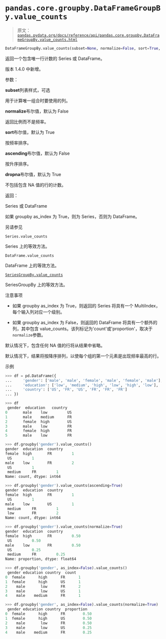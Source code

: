 # `pandas.core.groupby.DataFrameGroupBy.value_counts`

> 原文：[`pandas.pydata.org/docs/reference/api/pandas.core.groupby.DataFrameGroupBy.value_counts.html`](https://pandas.pydata.org/docs/reference/api/pandas.core.groupby.DataFrameGroupBy.value_counts.html)

```py
DataFrameGroupBy.value_counts(subset=None, normalize=False, sort=True, ascending=False, dropna=True)
```

返回一个包含唯一行计数的 Series 或 DataFrame。

版本 1.4.0 中新增。

参数：

**subset**列表样式，可选

用于计算唯一组合时要使用的列。

**normalize**布尔值，默认为 False

返回比例而不是频率。

**sort**布尔值，默认为 True

按频率排序。

**ascending**布尔值，默认为 False

按升序排序。

**dropna**布尔值，默认为 True

不包括包含 NA 值的行的计数。

返回：

Series 或 DataFrame

如果 groupby as_index 为 True，则为 Series，否则为 DataFrame。

另请参见

`Series.value_counts`

Series 上的等效方法。

`DataFrame.value_counts`

DataFrame 上的等效方法。

[`SeriesGroupBy.value_counts`](https://pandas.pydata.org/docs/reference/api/pandas.core.groupby.SeriesGroupBy.value_counts.html#pandas.core.groupby.SeriesGroupBy.value_counts "pandas.core.groupby.SeriesGroupBy.value_counts")

SeriesGroupBy 上的等效方法。

注意事项

+   如果 groupby as_index 为 True，则返回的 Series 将具有一个 MultiIndex，每个输入列对应一个级别。

+   如果 groupby as_index 为 False，则返回的 DataFrame 将具有一个额外的列，其中包含 value_counts。该列标记为'count'或'proportion'，取决于`normalize`参数。

默认情况下，包含任何 NA 值的行将从结果中省略。

默认情况下，结果将按降序排列，以使每个组的第一个元素是出现频率最高的行。

示例

```py
>>> df = pd.DataFrame({
...     'gender': ['male', 'male', 'female', 'male', 'female', 'male'],
...     'education': ['low', 'medium', 'high', 'low', 'high', 'low'],
...     'country': ['US', 'FR', 'US', 'FR', 'FR', 'FR']
... }) 
```

```py
>>> df
 gender  education   country
0       male    low         US
1       male    medium      FR
2       female  high        US
3       male    low         FR
4       female  high        FR
5       male    low         FR 
```

```py
>>> df.groupby('gender').value_counts()
gender  education  country
female  high       FR         1
 US         1
male    low        FR         2
 US         1
 medium     FR         1
Name: count, dtype: int64 
```

```py
>>> df.groupby('gender').value_counts(ascending=True)
gender  education  country
female  high       FR         1
 US         1
male    low        US         1
 medium     FR         1
 low        FR         2
Name: count, dtype: int64 
```

```py
>>> df.groupby('gender').value_counts(normalize=True)
gender  education  country
female  high       FR         0.50
 US         0.50
male    low        FR         0.50
 US         0.25
 medium     FR         0.25
Name: proportion, dtype: float64 
```

```py
>>> df.groupby('gender', as_index=False).value_counts()
 gender education country  count
0  female      high      FR      1
1  female      high      US      1
2    male       low      FR      2
3    male       low      US      1
4    male    medium      FR      1 
```

```py
>>> df.groupby('gender', as_index=False).value_counts(normalize=True)
 gender education country  proportion
0  female      high      FR        0.50
1  female      high      US        0.50
2    male       low      FR        0.50
3    male       low      US        0.25
4    male    medium      FR        0.25 
```
